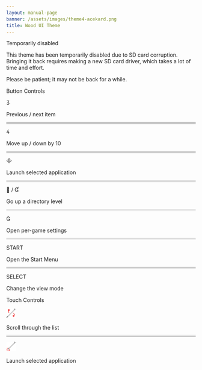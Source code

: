 ```yaml
---
layout: manual-page
banner: /assets/images/theme4-acekard.png
title: Wood UI Theme
---
```


<div class="section-title">Temporarily disabled</div>
<div class="section-body">
	<p>
		This theme has been temporarily disabled due to SD card corruption. Bringing it back requires making a new SD card driver, which takes a lot of time and effort.
	</p>
	<p>
		Please be patient; it may not be back for a while.
	</p>
</div>

<div class="section-title">Button Controls</div>
<div class="section-body">
	<div class="button-action-group">
		<p class="button-action button">&#xE07D;</p>
		<p class="button-action-text">Previous / next item</p>
	</div>
	<hr>
	<div class="button-action-group">
		<p class="button-action button">&#xE07E;</p>
		<p class="button-action-text">Move up / down by 10</p>
	</div>
	<hr>
	<div class="button-action-group">
		<p class="button-action button">&#xE000;</p>
		<p class="button-action-text">Launch selected application</p>
	</div>
	<hr>
	<div class="button-action-group">
		<p class="button-action button">&#xE001; / &#xE004;</p>
		<p class="button-action-text">Go up a directory level</p>
	</div>
	<hr>
	<div class="button-action-group">
		<p class="button-action button">&#xE003;</p>
		<p class="button-action-text">Open per-game settings</p>
	</div>
	<hr>
	<div class="button-action-group">
		<p class="button-action">START</p>
		<p class="button-action-text">Open the Start Menu</p>
	</div>
	<hr>
	<div class="button-action-group">
		<p class="button-action">SELECT</p>
		<p class="button-action-text">Change the view mode</p>
	</div>
</div>

<div class="section-title">Touch Controls</div>
<div class="section-body">
	<div class="button-action-group">
		<p class="button-action"><img src="/assets/images/up-down.png"></p>
		<p class="button-action-text">Scroll through the list</p>
	</div>
	<hr>
	<div class="button-action-group">
		<p class="button-action"><img src="/assets/images/tap.png"></p>
		<p class="button-action-text">Launch selected application</p>
	</div>
</div>
